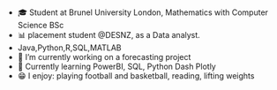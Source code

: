 - 🎓 Student at Brunel University London, Mathematics with Computer Science BSc
- 📊 placement student @DESNZ, as a Data analyst.
- Java,Python,R,SQL,MATLAB
- 🔭 I’m currently working on a forecasting project
- 🌱 Currently learning PowerBI, SQL, Python Dash Plotly 
- 😁 I enjoy: playing football and basketball, reading, lifting weights
